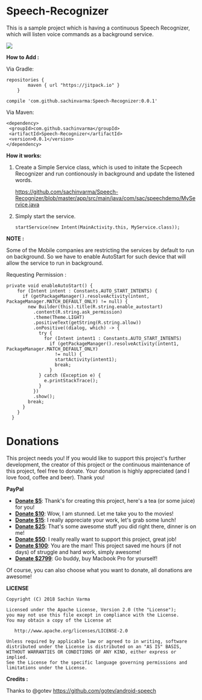 # Speech-Recognizer

This is a sample project which is having a continuous Speech Recognizer, which will listen voice commands as a background service.

![](https://github.com/sachinvarma/Speech-Recognizer/blob/master/Art/demo.gif)

**How to Add :**

Via Gradle:

```
repositories {
        maven { url "https://jitpack.io" }
    }
```
```
compile 'com.github.sachinvarma:Speech-Recognizer:0.0.1'
```

Via Maven:

```
<dependency>
 <groupId>com.github.sachinvarma</groupId>
 <artifactId>Speech-Recognizer</artifactId>
 <version>0.0.1</version>
</dependency> 
```


**How it works:**

1) Create a Simple Service class, which is used to initate the Scpeech Recognizer and run contionously in background and update the listened words.

   https://github.com/sachinvarma/Speech-Recognizer/blob/master/app/src/main/java/com/sac/speechdemo/MyService.java

2) Simply start the service.

   ```startService(new Intent(MainActivity.this, MyService.class));```

**NOTE :**

Some of the Mobile companies are restricting the services by default to run on background. So we have to enable AutoStart for such device that
will allow the service to run in background.

Requesting Permission : 

```
private void enableAutoStart() {
    for (Intent intent : Constants.AUTO_START_INTENTS) {
      if (getPackageManager().resolveActivity(intent, PackageManager.MATCH_DEFAULT_ONLY) != null) {
        new Builder(this).title(R.string.enable_autostart)
          .content(R.string.ask_permission)
          .theme(Theme.LIGHT)
          .positiveText(getString(R.string.allow))
          .onPositive((dialog, which) -> {
            try {
              for (Intent intent1 : Constants.AUTO_START_INTENTS)
                if (getPackageManager().resolveActivity(intent1, PackageManager.MATCH_DEFAULT_ONLY)
                  != null) {
                  startActivity(intent1);
                  break;
                }
            } catch (Exception e) {
              e.printStackTrace();
            }
          })
          .show();
        break;
      }
    }
  }
```  

Donations
=============

This project needs you! If you would like to support this project's further development, the creator of this project or the continuous maintenance of this project, feel free to donate. Your donation is highly appreciated (and I love food, coffee and beer). Thank you!

**PayPal**

* **[Donate $5](https://www.paypal.me/sachinvarmaraja/5)**: Thank's for creating this project, here's a tea (or some juice) for you!
* **[Donate $10](https://www.paypal.me/sachinvarmaraja/10)**: Wow, I am stunned. Let me take you to the movies!
* **[Donate $15](https://www.paypal.me/sachinvarmaraja/15)**: I really appreciate your work, let's grab some lunch!
* **[Donate $25](https://www.paypal.me/sachinvarmaraja/25)**: That's some awesome stuff you did right there, dinner is on me!
* **[Donate $50](https://www.paypal.me/sachinvarmaraja/50)**: I really really want to support this project, great job!
* **[Donate $100](https://www.paypal.me/sachinvarmaraja/100)**: You are the man! This project saved me hours (if not days) of struggle and hard work, simply awesome!
* **[Donate $2799](https://www.paypal.me/sachinvarmaraja/2799)**: Go buddy, buy Macbook Pro for yourself!

Of course, you can also choose what you want to donate, all donations are awesome!

**LICENSE**
```
Copyright (C) 2018 Sachin Varma

Licensed under the Apache License, Version 2.0 (the "License");
you may not use this file except in compliance with the License.
You may obtain a copy of the License at

   http://www.apache.org/licenses/LICENSE-2.0

Unless required by applicable law or agreed to in writing, software
distributed under the License is distributed on an "AS IS" BASIS,
WITHOUT WARRANTIES OR CONDITIONS OF ANY KIND, either express or implied.
See the License for the specific language governing permissions and
limitations under the License.

```

**Credits :**

Thanks to @gotev https://github.com/gotev/android-speech







